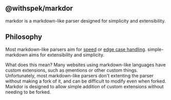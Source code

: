 ## @withspek/markdor

markdor is a markdown-like parser designed for simplicity
and extensibility.

## Philosophy

Most markdown-like parsers aim for [speed][marked] or
[edge case handling][CommonMark].
simple-markdown aims for extensibility and simplicity.

[marked]: https://github.com/chjj/marked
[CommonMark]: https://github.com/jgm/CommonMark

What does this mean?
Many websites using markdown-like languages have custom extensions,
such as `@`mentions or other custom things. Unfortunately, most
markdown-like parsers don't extenting the parser without making a fork of it, and can be difficult to modify even when forked. Markdor is designed to allow simple addition of
custom extensions without needing to be forked.
